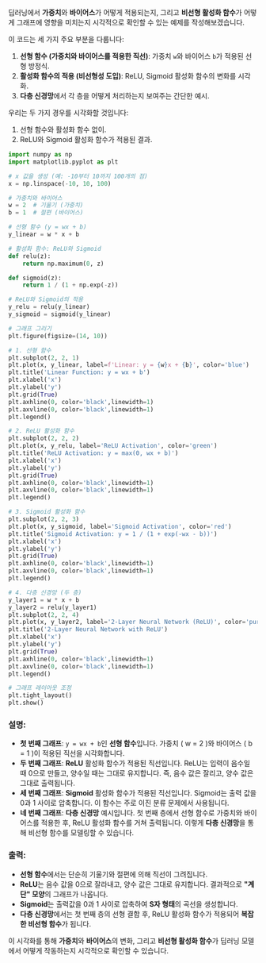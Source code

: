 딥러닝에서 **가중치**와 **바이어스**가 어떻게 적용되는지, 그리고 **비선형 활성화 함수**가 어떻게 그래프에 영향을 미치는지 시각적으로 확인할 수 있는 예제를 작성해보겠습니다.

이 코드는 세 가지 주요 부분을 다룹니다:
1. **선형 함수 (가중치와 바이어스를 적용한 직선)**: 가중치 `w`와 바이어스 `b`가 적용된 선형 방정식.
2. **활성화 함수의 적용 (비선형성 도입)**: ReLU, Sigmoid 활성화 함수의 변화를 시각화.
3. **다층 신경망**에서 각 층을 어떻게 처리하는지 보여주는 간단한 예시.

우리는 두 가지 경우를 시각화할 것입니다:
1. 선형 함수와 활성화 함수 없이.
2. ReLU와 Sigmoid 활성화 함수가 적용된 결과.

```python
import numpy as np
import matplotlib.pyplot as plt

# x 값을 생성 (예: -10부터 10까지 100개의 점)
x = np.linspace(-10, 10, 100)

# 가중치와 바이어스
w = 2  # 기울기 (가중치)
b = 1  # 절편 (바이어스)

# 선형 함수 (y = wx + b)
y_linear = w * x + b

# 활성화 함수: ReLU와 Sigmoid
def relu(z):
    return np.maximum(0, z)

def sigmoid(z):
    return 1 / (1 + np.exp(-z))

# ReLU와 Sigmoid의 적용
y_relu = relu(y_linear)
y_sigmoid = sigmoid(y_linear)

# 그래프 그리기
plt.figure(figsize=(14, 10))

# 1. 선형 함수
plt.subplot(2, 2, 1)
plt.plot(x, y_linear, label=f'Linear: y = {w}x + {b}', color='blue')
plt.title('Linear Function: y = wx + b')
plt.xlabel('x')
plt.ylabel('y')
plt.grid(True)
plt.axhline(0, color='black',linewidth=1)
plt.axvline(0, color='black',linewidth=1)
plt.legend()

# 2. ReLU 활성화 함수
plt.subplot(2, 2, 2)
plt.plot(x, y_relu, label='ReLU Activation', color='green')
plt.title('ReLU Activation: y = max(0, wx + b)')
plt.xlabel('x')
plt.ylabel('y')
plt.grid(True)
plt.axhline(0, color='black',linewidth=1)
plt.axvline(0, color='black',linewidth=1)
plt.legend()

# 3. Sigmoid 활성화 함수
plt.subplot(2, 2, 3)
plt.plot(x, y_sigmoid, label='Sigmoid Activation', color='red')
plt.title('Sigmoid Activation: y = 1 / (1 + exp(-wx - b))')
plt.xlabel('x')
plt.ylabel('y')
plt.grid(True)
plt.axhline(0, color='black',linewidth=1)
plt.axvline(0, color='black',linewidth=1)
plt.legend()

# 4. 다층 신경망 (두 층)
y_layer1 = w * x + b
y_layer2 = relu(y_layer1)
plt.subplot(2, 2, 4)
plt.plot(x, y_layer2, label='2-Layer Neural Network (ReLU)', color='purple')
plt.title('2-Layer Neural Network with ReLU')
plt.xlabel('x')
plt.ylabel('y')
plt.grid(True)
plt.axhline(0, color='black',linewidth=1)
plt.axvline(0, color='black',linewidth=1)
plt.legend()

# 그래프 레이아웃 조정
plt.tight_layout()
plt.show()
```

### 설명:
- **첫 번째 그래프**: `y = wx + b`인 **선형 함수**입니다. 가중치 \( w = 2 \)와 바이어스 \( b = 1 \)이 적용된 직선을 시각화합니다.
- **두 번째 그래프**: **ReLU** 활성화 함수가 적용된 직선입니다. ReLU는 입력이 음수일 때 0으로 만들고, 양수일 때는 그대로 유지합니다. 즉, 음수 값은 잘리고, 양수 값은 그대로 출력됩니다.
- **세 번째 그래프**: **Sigmoid** 활성화 함수가 적용된 직선입니다. Sigmoid는 출력 값을 0과 1 사이로 압축합니다. 이 함수는 주로 이진 분류 문제에서 사용됩니다.
- **네 번째 그래프**: **다층 신경망** 예시입니다. 첫 번째 층에서 선형 함수로 가중치와 바이어스를 적용한 후, ReLU 활성화 함수를 거쳐 출력됩니다. 이렇게 **다층 신경망**을 통해 비선형 함수를 모델링할 수 있습니다.

### 출력:
- **선형 함수**에서는 단순히 기울기와 절편에 의해 직선이 그려집니다.
- **ReLU**는 음수 값을 0으로 잘라내고, 양수 값은 그대로 유지합니다. 결과적으로 **"계단" 모양**의 그래프가 나옵니다.
- **Sigmoid**는 출력값을 0과 1 사이로 압축하여 **S자 형태**의 곡선을 생성합니다.
- **다층 신경망**에서는 첫 번째 층의 선형 결합 후, ReLU 활성화 함수가 적용되어 **복잡한 비선형 함수**가 됩니다.

이 시각화를 통해 **가중치**와 **바이어스**의 변화, 그리고 **비선형 활성화 함수**가 딥러닝 모델에서 어떻게 작동하는지 시각적으로 확인할 수 있습니다.